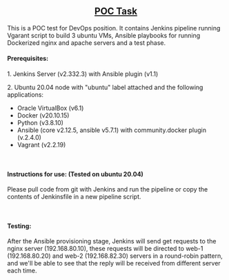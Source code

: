 <h2 style="text-align: center;"><u>POC Task</u></h2>
<p>This is a POC test for DevOps position. It contains Jenkins pipeline running Vgarant script to build 3 ubuntu VMs, Ansible playbooks for running Dockerized nginx and apache servers and a test phase.</p>
<h4><strong>Prerequisites:</strong></h4>
<p>1. Jenkins Server (v2.332.3) with Ansible plugin (v1.1)</p>
<p>2. Ubuntu 20.04 node with "ubuntu" label attached and the following applications:</p>
<ul>
<li>Oracle VirtualBox (v6.1)</li>
<li>Docker (v20.10.15)</li>
<li>Python (v3.8.10)</li>
<li>Ansible (core v2.12.5, ansible v5.7.1) with community.docker plugin (v.2.4.0)</li>
<li>Vagrant (v2.2.19)</li>
</ul>
<p>&nbsp;</p>
<h4><strong>Instructions for use: (Tested on ubuntu 20.04)</strong></h4>
<p>Please pull code from git with Jenkins and run the pipeline or copy the contents of Jenkinsfile in a new pipeline script.</p>
<p>&nbsp;</p>
<h4><strong>Testing:</strong></h4>
<p>After the Ansible provisioning stage, Jenkins will send get requests to the nginx server (192.168.80.10), these requests will be directed to web-1 (192.168.80.20) and web-2 (192.168.82.30) servers in a round-robin pattern, and we'll be able to see that the reply will be received from different server each time.</p>

